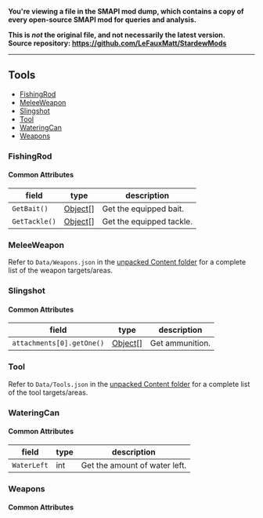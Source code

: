 **You're viewing a file in the SMAPI mod dump, which contains a copy of every open-source SMAPI mod
for queries and analysis.**

**This is _not_ the original file, and not necessarily the latest version.**  
**Source repository: https://github.com/LeFauxMatt/StardewMods**

----

## Tools

* [FishingRod](#fishingrod)
* [MeleeWeapon](#meleeweapon)
* [Slingshot](#slingshot)
* [Tool](#tool)
* [WateringCan](#wateringcan)
* [Weapons](#weapons)

### FishingRod

#### Common Attributes

| field         | type                            | description              |
|---------------|---------------------------------|--------------------------|
| `GetBait()`   | [Object](./PatchItems#object)[] | Get the equipped bait.   |
| `GetTackle()` | [Object](./PatchItems#object)[] | Get the equipped tackle. |

### MeleeWeapon

Refer to `Data/Weapons.json` in
the [unpacked Content folder](https://stardewvalleywiki.com/Modding:Editing_XNB_files#Unpack_game_files)
for a complete list of the weapon targets/areas.

### Slingshot

#### Common Attributes

| field                     | type                            | description     |
|---------------------------|---------------------------------|-----------------|
| `attachments[0].getOne()` | [Object](./PatchItems#object)[] | Get ammunition. |

### Tool

Refer to `Data/Tools.json` in
the [unpacked Content folder](https://stardewvalleywiki.com/Modding:Editing_XNB_files#Unpack_game_files)
for a complete list of the tool targets/areas.

### WateringCan

#### Common Attributes

| field       | type | description                   |
|-------------|------|-------------------------------|
| `WaterLeft` | int  | Get the amount of water left. |

### Weapons

#### Common Attributes
